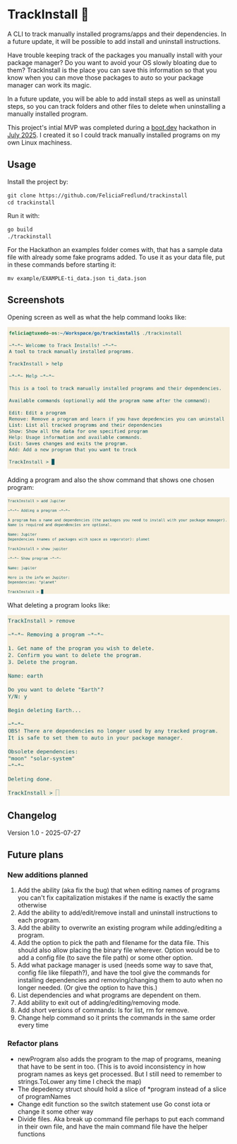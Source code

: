 # TrackInstall :ledger:

A CLI to track manually installed programs/apps and their dependencies. In a future update, it will be possible to add install and uninstall instructions.

Have trouble keeping track of the packages you manually install with your package manager? Do you want to avoid your OS slowly bloating due to them? TrackInstall is the place you can save this information so that you know when you can move those packages to auto so your package manager can work its magic.

In a future update, you will be able to add install steps as well as uninstall steps, so you can track folders and other files to delete when uninstalling a manually installed program.

This project's intial MVP was completed during a [boot.dev](https://boot.dev) hackathon in [July 2025](https://blog.boot.dev/news/hackathon-2025/). I created it so I could track manually installed programs on my own Linux machiness.

## Usage

Install the project by:
```
git clone https://github.com/FeliciaFredlund/trackinstall
cd trackinstall
```

Run it with:
```
go build
./trackinstall
```

For the Hackathon an examples folder comes with, that has a sample data file with already some fake programs added. To use it as your data file, put in these commands before starting it:
```
mv example/EXAMPLE-ti_data.json ti_data.json 
```

## Screenshots
Opening screen as well as what the help command looks like:

![opening screen and help command in TrackInstall](imagesForREADME/initial-screen-plus-help.jpg)

Adding a program and also the show command that shows one chosen program:

![adding program and show command in TrackInstall](imagesForREADME/add-plus-show.jpg)

What deleting a program looks like:

![deleting in TrackInstall](imagesForREADME/delete.jpg)

## Changelog

Version 1.0 - 2025-07-27

## Future plans

### New additions planned
1. Add the ability (aka fix the bug) that when editing names of programs you can't fix capitalization mistakes if the name is exactly the same otherwise
2. Add the ability to add/edit/remove install and uninstall instructions to each program.
3. Add the ability to overwrite an existing program while adding/editing a program.
4. Add the option to pick the path and filename for the data file. This should also allow placing the binary file wherever. Option would be to add a config file (to save the file path) or some other option.
5. Add what package manager is used (needs some way to save that, config file like filepath?), and have the tool give the commands for installing dependencies and removing/changing them to auto when no longer needed. (Or give the option to have this.)
6. List dependencies and what programs are dependent on them.
7. Add ability to exit out of adding/editing/removing mode.
8. Add short versions of commands: ls for list, rm for remove.
9.  Change help command so it prints the commands in the same order every time

### Refactor plans
- newProgram also adds the program to the map of programs, meaning that have to be sent in too. (This is to avoid inconsistency in how program names as keys get processed. But I still need to remember to strings.ToLower any time I check the map)
- The depedency struct should hold a slice of *program instead of a slice of programNames
- Change edit function so the switch statement use Go const iota or change it some other way
- Divide files. Aka break up command file perhaps to put each command in their own file, and have the main command file have the helper functions